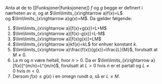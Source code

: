 Anta at de to [[Funksjoner|funksjonene]] $f$ og $g$ begge er definert i nærheten av $a$, og at $\lim\limits_{x\rightarrow a}f(x)=L$ og $\lim\limits_{x\rightarrow a}g(x)=M$. Da gjelder følgende:

1. $\lim\limits_{x\rightarrow a}[f(x)+g(x)]=L+M$
2. $\lim\limits_{x\rightarrow a}[f(x)-g(x)]=L-M$
3. $\lim\limits_{x\rightarrow a}[f(x)g(x)]=LM$
4. $\lim\limits_{x\rightarrow a}kf(x)=kL$ for enhver konstant $k$.
5. $\lim\limits_{x\rightarrow a}\frac{f(x)}{g(x)}=\frac{L}{M}$, forutsatt at $M\neq 0$.
6. La $m$ og $n$ være heltall, hvor $n>0$. Da er $\lim\limits_{x\rightarrow a}[f(x)]^{m/n}=L^{m/n}$, forutsatt at $L>0$ hvis $n$ er et partall og $L\neq 0$ hvis $m<0$.
7. Dersom $f(x)\leq g(x)$ i en omegn rundt $a$, så er $L\leq M$.